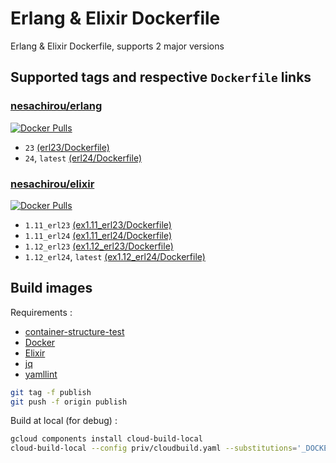# Erlang & Elixir Dockerfile

Erlang & Elixir Dockerfile, supports 2 major versions

## Supported tags and respective `Dockerfile` links

### [nesachirou/erlang][erlang hub]

[![Docker Pulls](https://img.shields.io/docker/pulls/nesachirou/erlang.svg)][erlang hub]

- `23` [(erl23/Dockerfile)](https://github.com/ne-sachirou/docker-elixir/blob/master/priv/erl23/Dockerfile)
- `24`, `latest` [(erl24/Dockerfile)](https://github.com/ne-sachirou/docker-elixir/blob/master/priv/erl24/Dockerfile)

### [nesachirou/elixir][elixir hub]

[![Docker Pulls](https://img.shields.io/docker/pulls/nesachirou/elixir.svg)][elixir hub]

- `1.11_erl23` [(ex1.11_erl23/Dockerfile)](https://github.com/ne-sachirou/docker-elixir/blob/master/priv/ex1.11_erl23/Dockerfile)
- `1.11_erl24` [(ex1.11_erl24/Dockerfile)](https://github.com/ne-sachirou/docker-elixir/blob/master/priv/ex1.11_erl24/Dockerfile)
- `1.12_erl23` [(ex1.12_erl23/Dockerfile)](https://github.com/ne-sachirou/docker-elixir/blob/master/priv/ex1.12_erl23/Dockerfile)
- `1.12_erl24`, `latest` [(ex1.12_erl24/Dockerfile)](https://github.com/ne-sachirou/docker-elixir/blob/master/priv/ex1.12_erl24/Dockerfile)

## Build images

Requirements :

- [container-structure-test](https://github.com/GoogleContainerTools/container-structure-test)
- [Docker](https://www.docker.com/)
- [Elixir](https://elixir-lang.org/)
- [jq](https://stedolan.github.io/jq/)
- [yamllint](https://github.com/adrienverge/yamllint)

```sh
git tag -f publish
git push -f origin publish
```

Build at local (for debug) :

```sh
gcloud components install cloud-build-local
cloud-build-local --config priv/cloudbuild.yaml --substitutions='_DOCKER_REGISTRY_PASSWORD=***' .
```

[erlang hub]: https://hub.docker.com/r/nesachirou/erlang/
[elixir hub]: https://hub.docker.com/r/nesachirou/elixir/
